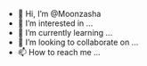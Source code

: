 - 👋 Hi, I’m @Moonzasha
- 👀 I’m interested in ...
- 🌱 I’m currently learning ...
- 💞️ I’m looking to collaborate on ...
- 📫 How to reach me ...

<!---
Moonzasha/Moonzasha is a ✨ special ✨ repository because its `README.md` (this file) appears on your GitHub profile.
You can click the Preview link to take a look at your changes.
--->
